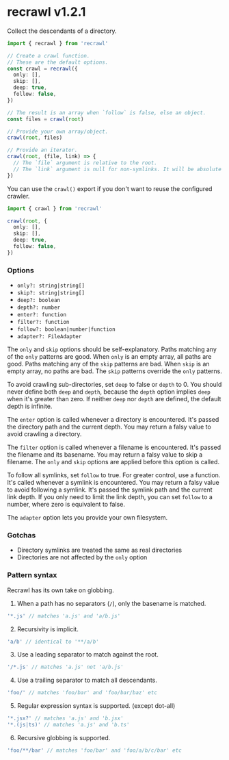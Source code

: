 # recrawl v1.2.1

Collect the descendants of a directory.

```ts
import { recrawl } from 'recrawl'

// Create a crawl function.
// These are the default options.
const crawl = recrawl({
  only: [],
  skip: [],
  deep: true,
  follow: false,
})

// The result is an array when `follow` is false, else an object.
const files = crawl(root)

// Provide your own array/object.
crawl(root, files)

// Provide an iterator.
crawl(root, (file, link) => {
  // The `file` argument is relative to the root.
  // The `link` argument is null for non-symlinks. It will be absolute if the target is outside the root.
})
```

You can use the `crawl()` export if you don't want to reuse the configured crawler.

```ts
import { crawl } from 'recrawl'

crawl(root, {
  only: [],
  skip: [],
  deep: true,
  follow: false,
})
```

### Options

- `only?: string|string[]`
- `skip?: string|string[]`
- `deep?: boolean`
- `depth?: number`
- `enter?: function`
- `filter?: function`
- `follow?: boolean|number|function`
- `adapter?: FileAdapter`

The `only` and `skip` options should be self-explanatory. Paths matching any of
the `only` patterns are good. When `only` is an empty array, all paths are good.
Paths matching any of the `skip` patterns are bad. When `skip` is an empty
array, no paths are bad. The `skip` patterns override the `only` patterns.

To avoid crawling sub-directories, set `deep` to false or `depth` to 0. You
should never define both `deep` and `depth`, because the `depth` option implies
`deep` when it's greater than zero. If neither `deep` nor `depth` are defined,
the default depth is infinite.

The `enter` option is called whenever a directory is encountered. It's passed
the directory path and the current depth. You may return a falsy value to avoid
crawling a directory.

The `filter` option is called whenever a filename is encountered. It's passed
the filename and its basename. You may return a falsy value to skip a filename.
The `only` and `skip` options are applied before this option is called.

To follow all symlinks, set `follow` to true. For greater control, use a
function. It's called whenever a symlink is encountered. You may return a falsy
value to avoid following a symlink. It's passed the symlink path and the current
link depth. If you only need to limit the link depth, you can set `follow` to a
number, where zero is equivalent to false.

The `adapter` option lets you provide your own filesystem.

### Gotchas

- Directory symlinks are treated the same as real directories
- Directories are not affected by the `only` option

### Pattern syntax

Recrawl has its own take on globbing.

1. When a path has no separators (`/`), only the basename is matched.

```js
'*.js' // matches 'a.js' and 'a/b.js'
```

2. Recursivity is implicit.

```js
'a/b' // identical to '**/a/b'
```

3. Use a leading separator to match against the root.

```js
'/*.js' // matches 'a.js' not 'a/b.js'
```

4. Use a trailing separator to match all descendants.

```js
'foo/' // matches 'foo/bar' and 'foo/bar/baz' etc
```

5. Regular expression syntax is supported. (except dot-all)

```js
'*.jsx?' // matches 'a.js' and 'b.jsx'
'*.(js|ts)' // matches 'a.js' and 'b.ts'
```

6. Recursive globbing is supported.

```js
'foo/**/bar' // matches 'foo/bar' and 'foo/a/b/c/bar' etc
```
